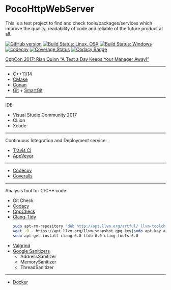 # PocoHttpWebServer

This is a test project to find and check tools/packages/services which improve the quality, readability of code and reliable of the future product at all.

[![GitHub version](https://badge.fury.io/gh/SMelanko%2FPocoHttpWebServer.svg)](https://badge.fury.io/gh/SMelanko%2FPocoHttpWebServer)
[![Build Status: Linux, OSX](https://travis-ci.org/SMelanko/PocoHttpWebServer.svg?branch=master)](https://travis-ci.org/SMelanko/PocoHttpWebServer)
[![Build Status: Windows](https://ci.appveyor.com/api/projects/status/github/SMelanko/PocoHttpWebServer?branch=master&svg=true)](https://ci.appveyor.com/project/SMelanko/PocoHttpWebServer)
[![codecov](https://codecov.io/gh/SMelanko/PocoHttpWebServer/branch/master/graph/badge.svg)](https://codecov.io/gh/SMelanko/PocoHttpWebServer)
[![Coverage Status](https://coveralls.io/repos/github/SMelanko/PocoHttpWebServer/badge.svg?branch=master)](https://coveralls.io/github/SMelanko/PocoHttpWebServer?branch=master)
[![Codacy Badge](https://api.codacy.com/project/badge/Grade/f922034805584ab0be793eb87b13e1ab)](https://www.codacy.com/app/SMelanko/PocoHttpWebServer?utm_source=github.com&amp;utm_medium=referral&amp;utm_content=SMelanko/PocoHttpWebServer&amp;utm_campaign=Badge_Grade)


[CppCon 2017: Rian Quinn “A Test a Day Keeps Your Manager Away!”](https://youtu.be/KdJhQuycD78)

---

- C++11/14
- [CMake](https://cmake.org/)
- [Conan](https://www.conan.io/)
- [Git](https://git-scm.com/) + [SmartGit](https://www.syntevo.com/smartgit/)

---

IDE:

- Visual Studio Community 2017
- CLion
- Xcode

---

Continuous Integration and Deployment service:

- [Travis CI](https://travis-ci.org)
- [AppVeyor](https://www.appveyor.com)

---

- [Codecov](https://codecov.io)
- [Coveralls](https://coveralls.io)

---

Analysis tool for C/C++ code:

- Git Check
- [Codacy](https://app.codacy.com)
- [CppCheck](http://cppcheck.sourceforge.net)
- [Clang-Tidy](http://apt.llvm.org/)
  ``` bash
  sudo apt-rm-repository "deb http://apt.llvm.org/artful/ llvm-toolchain-artful-6.0 main"
  wget -O - https://apt.llvm.org/llvm-snapshot.gpg.key|sudo apt-key add -
  sudo apt-get install clang-6.0 lldb-6.0 clang-tools-6.0
  ```
- [Valgrind](http://valgrind.org)
- [Google Sanitizers](https://github.com/google/sanitizers)
  * AddressSanitizer
  * MemorySanitizer
  * ThreadSanitizer

---

- [Docker](https://www.docker.com/)

